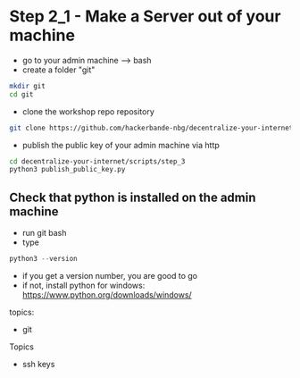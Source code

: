# Step 2_1 - Make a Server out of your machine

- go to your admin machine --> bash
- create a folder "git"
```bash
mkdir git
cd git
```
- clone the workshop repo repository
```bash
git clone https://github.com/hackerbande-nbg/decentralize-your-internet.git
```
- publish the public key of your admin machine via http
```bash
cd decentralize-your-internet/scripts/step_3
python3 publish_public_key.py
```

## Check that python is installed on the admin machine
- run git bash
- type 
```python
python3 --version
```
- if you get a version number, you are good to go
- if not, install python for windows: https://www.python.org/downloads/windows/


topics:
- git

Topics
- ssh keys